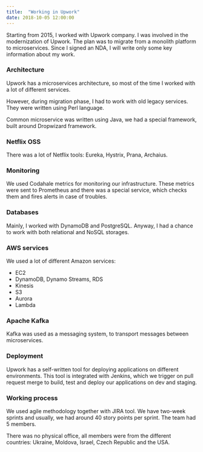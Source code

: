 ```yaml
---
title:  "Working in Upwork"
date: 2018-10-05 12:00:00
---
```


Starting from 2015, I worked with Upwork company. I was involved in the modernization of Upwork. 
The plan was to migrate from a monolith platform to microservices.
Since I signed an NDA, I will write only some key information about my work.

### <a href="#architecture" name="architecture"><i class="fa fa-link anchor" aria-hidden="true"></i></a> Architecture

Upwork has a microservices architecture, so most of the time I worked with a lot of different services.

However, during migration phase, I had to work with old legacy services. They were written using Perl language.

Common microservice was written using Java, we had a special framework, built around Dropwizard framework.

### <a href="#netflix" name="netflix"><i class="fa fa-link anchor" aria-hidden="true"></i></a> Netflix OSS

There was a lot of Netflix tools: Eureka, Hystrix, Prana, Archaius.

### <a href="#monitoring" name="monitoring"><i class="fa fa-link anchor" aria-hidden="true"></i></a> Monitoring

We used Codahale metrics for monitoring our infrastructure. These metrics were sent to Prometheus and there was a special service, which checks them and fires alerts in case of troubles.

### <a href="#databases" name="databases"><i class="fa fa-link anchor" aria-hidden="true"></i></a> Databases

Mainly, I worked with DynamoDB and PostgreSQL. Anyway, I had a chance to work with both relational and NoSQL storages.

### <a href="#aws" name="aws"><i class="fa fa-link anchor" aria-hidden="true"></i></a> AWS services

We used a lot of different Amazon services:

* EC2
* DynamoDB, Dynamo Streams, RDS
* Kinesis
* S3
* Aurora
* Lambda

### <a href="#kafka" name="kafka"><i class="fa fa-link anchor" aria-hidden="true"></i></a> Apache Kafka

Kafka was used as a messaging system, to transport messages between microservices.

### <a href="#deployment" name="deployment"><i class="fa fa-link anchor" aria-hidden="true"></i></a> Deployment

Upwork has a self-written tool for deploying applications on different environments. This tool is integrated with Jenkins, which we trigger on pull request merge to build, test and deploy our applications on dev and staging.

### <a href="#process" name="process"><i class="fa fa-link anchor" aria-hidden="true"></i></a> Working process

We used agile methodology together with JIRA tool. We have two-week sprints and usually, we had around 40 story points per sprint. The team had 5 members.

There was no physical office, all members were from the different countries: Ukraine, Moldova, Israel, Czech Republic and the USA.
